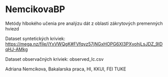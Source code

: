 # NemcikovaBP
Metódy hlbokého učenia pre analýzu dát z oblasti zákrytových premenných hviezd

Dataset syntetických kriviek: https://mega.nz/file/jYxVWQgK#FVfqyz57jNGxHOPG6XI3PXyohjLsJDZ_9lDqHJ-AMkg

Dataset observačných kriviek: observed_lc.csv

Adriana Nemcikova, Bakalarska praca, HI, KKUI, FEI TUKE
